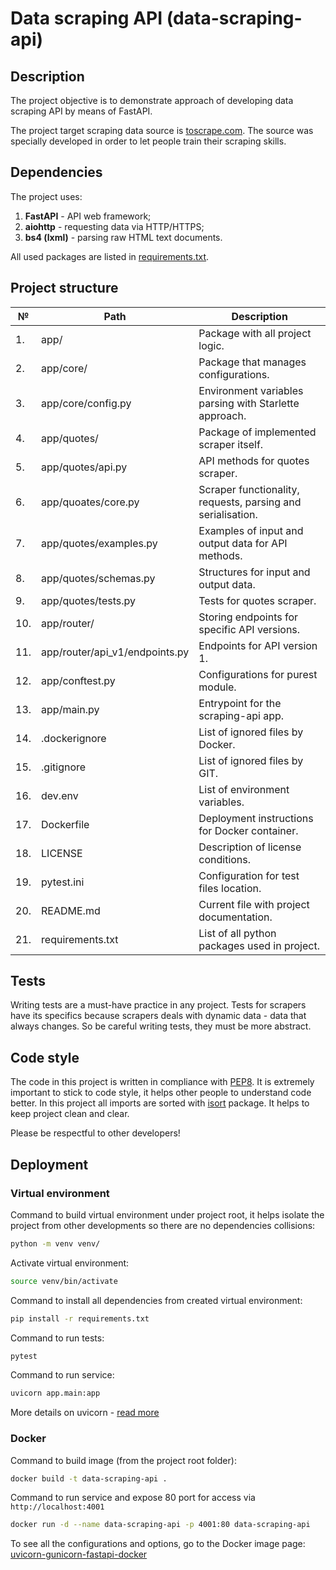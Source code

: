# Data scraping API (data-scraping-api)

## Description
The project objective is to demonstrate approach of developing data scraping API by means
of FastAPI.

The project target scraping data source is [toscrape.com](http://quotes.toscrape.com/).
The source was specially developed in order to let people train their scraping skills.

## Dependencies
The project uses:
1. **FastAPI** - API web framework;
2. **aiohttp** - requesting data via HTTP/HTTPS;
3. **bs4 (lxml)** - parsing raw HTML text documents.

All used packages are listed in [requirements.txt](requirements.txt).

## Project structure
| №   | Path                           | Description                                                 |
|-----|--------------------------------|-------------------------------------------------------------|
| 1.  | app/                           | Package with all project logic.                             |
| 2.  | app/core/                      | Package that manages configurations.                        |
| 3.  | app/core/config.py             | Environment variables parsing with Starlette approach.      |
| 4.  | app/quotes/                    | Package of implemented scraper itself.                      |
| 5.  | app/quotes/api.py              | API methods for quotes scraper.                             |
| 6.  | app/quoates/core.py            | Scraper functionality, requests, parsing and serialisation. |
| 7.  | app/quotes/examples.py         | Examples of input and output data for API methods.          |
| 8.  | app/quotes/schemas.py          | Structures for input and output data.                       |
| 9.  | app/quotes/tests.py            | Tests for quotes scraper.                                   |
| 10. | app/router/                    | Storing endpoints for specific API versions.                |
| 11. | app/router/api_v1/endpoints.py | Endpoints for API version 1.                                |
| 12. | app/conftest.py                | Configurations for purest module.                           |
| 13. | app/main.py                    | Entrypoint for the scraping-api app.                        |
| 14. | .dockerignore                  | List of ignored files by Docker.                            |
| 15. | .gitignore                     | List of ignored files by GIT.                               |
| 16. | dev.env                        | List of environment variables.                              |
| 17. | Dockerfile                     | Deployment instructions for Docker container.               |
| 18. | LICENSE                        | Description of license conditions.                          |
| 19. | pytest.ini                     | Configuration for test files location.                      |
| 20. | README.md                      | Current file with project documentation.                    |
| 21. | requirements.txt               | List of all python packages used in project.                |

## Tests
Writing tests are a must-have practice in any project. Tests for scrapers have its specifics because scrapers 
deals with dynamic data - data that always changes. So be careful writing tests, they must be more abstract. 

## Code style
The code in this project is written in compliance with [PEP8](https://www.python.org/dev/peps/pep-0008/). 
It is extremely important to stick to code style, it helps other people to understand code better. 
In this project all imports are sorted with [isort](https://github.com/PyCQA/isort) package. 
It helps to keep project clean and clear.

Please be respectful to other developers!

## Deployment

### Virtual environment
Command to build virtual environment under project root, it helps  isolate the project from 
other developments so there are no dependencies collisions:
```bash
python -m venv venv/
```

Activate virtual environment:
```bash
source venv/bin/activate
```

Command to install all dependencies from created virtual environment:
```bash
pip install -r requirements.txt
```

Command to run tests:
```bash
pytest
```

Command to run service:
```bash
uvicorn app.main:app
```

More details on uvicorn - [read more](https://www.uvicorn.org) 

### Docker
Command to build image (from the project root folder):
```bash
docker build -t data-scraping-api .
```
Command to run service and expose 80 port for access via `http://localhost:4001`
```bash
docker run -d --name data-scraping-api -p 4001:80 data-scraping-api
```

To see all the configurations and options, go to the Docker image page: 
[uvicorn-gunicorn-fastapi-docker](https://github.com/tiangolo/uvicorn-gunicorn-fastapi-docker)
